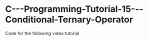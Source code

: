 C---Programming-Tutorial-15---Conditional-Ternary-Operator
==========================================================

Code for the following video tutorial 
